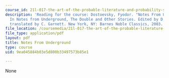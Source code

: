 ```yaml
---
course_id: 21l-017-the-art-of-the-probable-literature-and-probability-spring-2008
description: 'Reading for the course: Dostoevsky, Fyodor. "Notes From Underground."
  In Notes from Underground, The Double and Other Stories. Edited by D. A. Martinsen,
  translated by C. Garnett. New York, NY: Barnes Noble Classics, 2003. ISBN: 9781593080372.'
file_location: /coursemedia/21l-017-the-art-of-the-probable-literature-and-probability-spring-2008/9ea045884b03e5d800b33497573b85e1_notes_under.pdf
file_type: application/pdf
layout: pdf
title: Notes From Underground
type: course
uid: 9ea045884b03e5d800b33497573b85e1

---
```

None